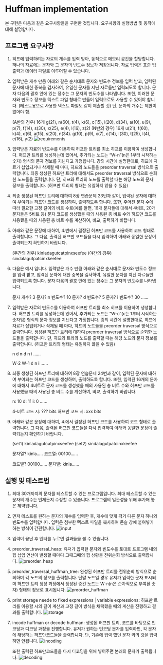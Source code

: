 # Huffman implementation

본 구현은 다음과 같은 요구사항들을 구현한 것입니다. 요구사항과 실행방법 및 동작에 대해 설명합니다.

## 프로그램 요구사항 

1. 히프에 입력하려는 자료의 개수를 입력 받아, 동적으로 메모리 공간을 할당합니다. 하나의 자료에는 문자와 그 문자의 빈도수 정보가 저장됩니다. 자료 입력은 표준 입출력과 데이터 파일로 이루어질 수 있습니다.

2. 입력받은 개수 만큼 아래와 같은 순서대로 문자와 빈도수 정보를 입력 받고, 입력된 문자에 대한 중복을 검사하여, 유일한 문자를 지닌 자료들만 입력되도록 합니다. 문자 다음의 괄호 안에 있는 정수는 그 문자의 빈도수를 나타냅니다. 또한, 이러한 문자와 빈도수 정보를 텍스트 파일 형태로 만들어 입력으로도 사용할 수 있어야 합니다. (테스트용으로 사용한 텍스트 파일도 같이 제출할 것) 단, 문자의 개수는 제한이 없어야 함.

    (A반의 경우) 16개 g(21), n(60), t(4), k(6), c(15), i(20), d(34), a(10), u(9), p(7), f(14), s(30), x(25), e(4), l(16), z(2)
    (N반의 경우) 16개 u(21), f(60), k(4), d(6), a(15), s(20), n(34). g(10), p(9), x(7), c(14), i(30), t(25), l(4), e(16), y(2)
    ![requirements](images/requirements.png)

3. 입력받은 자료의 빈도수를 이용하여 허프만 트리를 최소 히프를 이용하여 생성합니다. 허프만 트리를 생성하는데 있어서, 추가되는 노드는 “W-n”(n은 1부터 시작하는 숫자) 형식의 문자 정보를 지닌다고 가정합니다.
   강의 시간에 설명한대로, 히프에 자료가 삽입되거나 삭제될 때 마다, 히프의 노드들을 preorder traversal 방식으로 출력합니다. 최종 생성된 허프만 트리에 대해서도 preorder traversal 방식으로 순회한 노드들을 출력합니다. 단, 히프와 트리의 노드를 출력할 때는 해당 노드의 문자 정보를 출력합니다. (허프만 트리의 형태는 유일하지 않을 수 있음)

4. 최종 생성된 허프만 트리에 대하여 8장 연습문제 23번과 같이, 입력된 문자에 대하여 부여되는 허프만 코드를 생성하여, 출력하도록 합니다. 또한, 주어진 문자 수에 따라 필요한 고정 길이의 비트 수로(예를 들면, 16개 문자들에 대해서 4비트, 20개 문자들은 5비트 등) 문자 코드를 생성했을 때의 사용된 총 비트 수와 허프만 코드를 사용했을 때의 사용된 총 비트 수를 계산하여, 비교, 출력하기 바랍니다.

5. 아래와 같은 문장에 대하여, 4.번에서 결정된 허프만 코드를 사용하여 코드 형태로 출력합니다. 그 다음, 출력된 허프만 코드들을 다시 입력하여 아래와 동일한 문장이 출력되는지 확인하기 바랍니다.

    (주간의 경우) kinladagutcatpinxseefee
    (야간의 경우) sindalagutpatcinxkeefee

6.  다음은 예시 입니다. 입력받은 개수 만큼 아래와 같은 순서대로 문자와 빈도수 정보를 입력 받고, 입력된 문자에 대한 중복을 검사하여, 유일한 문자를 지닌 자료들만 입력되도록 합니다. 문자 다음의 괄호 안에 있는 정수는 그 문자의 빈도수를 나타냅니다.

    문자 개수? 3
    문자? n
    빈도수? 10
    문자? d
    빈도수? 5
    문자? i
    빈도수? 30
    ......

7. 입력받은 자료의 빈도수를 이용하여 허프만 트리를 최소 히프를 이용하여 생성합니다. 허프만 트리를 생성하는데 있어서, 추가되는 노드는 “W-c”(c는 1부터 시작하는 숫자임) 형식의 문자 정보를 지닌다고 가정합니다.
   강의 시간에 설명한대로, 히프에 자료가 삽입되거나 삭제될 때 마다, 히프의 노드들을 preorder traversal 방식으로 출력합니다. 생성된 허프만 트리에 대하여 preorder traversal 방식으로 순회한 노드들을 출력합니다. 단, 히프와 트리의 노드를 출력할 때는 해당 노드의 문자 정보를 출력합니다. (허프만 트리의 형태는 유일하지 않을 수 있음)

    n
    d n
    d n i
    ......

    W-2 W-1 d n i ......

8. 최종 생성된 허프만 트리에 대하여 8장 연습문제 24번과 같이, 입력된 문자에 대하여 부여되는 허프만 코드를 생성하여, 출력하도록 합니다. 또한, 입력된 16개의 문자에 대해서 4비트로 문자 코드를 생성했을 때의 사용된 총 비트 수와 허프만 코드를 사용했을 때의 사용된 총 비트 수를 계산하여, 비교, 출력하기 바랍니다.

    n: 10
    d: 11
    i: 0
    ......

    4-비트 코드 시: ??? bits
    허프만 코드 시: xxx bits

9. 아래와 같은 문장에 대하여, 4.에서 결정된 허프만 코드를 사용하여 코드 형태로 출력합니다. 그 다음, 출력된 허프만 코드들을 다시 입력하여 아래와 동일한 문장이 출력되는지 확인하기 바랍니다.

    (set1) kinladagutcatpinxseefee
    (set2) sindalagutpatcinxkeefee

    문자열? kinla.....
    코드열: 00100......

    코드열? 00100......
    문자열: kinla......

## 실행 및 테스트법

1. 최대 30개까지의 문자를 테스트할 수 있는 프로그램입니다. 최대 테스트할 수 있는 문자의 개수는 언제든지 수정할 수 있습니다. 프로그램의 일관성을 위해 추가해 놓은 제약입니다.

2. 먼저 테스트를 원하는 문자의 개수를 입력한 후, 개수에 맞게 각기 다른 문자 하나와 빈도수를 입력합니다. 입력은 첨부한 텍스트 파일을 복사하여 콘솔 창에 붙여넣기 하는 방식이 간편합니다.
    ![input](images/1-input.png)

3. 입력이 끝난 후 엔터를 누르면 결과들을 볼 수 있습니다.

4. preorder_traversal_heap: 유저가 입력한 문자와 빈도수를 토대로 프로그램 내의 힙 삽입 연산이 발생할 때마다 그때그때의 힙 상황을 전위순회 방식으로 출력합니다.
    ![preorder_heap](images/2-print_heap_array_with_preorder_traversal_when_add_element.PNG)

5. preorder_traversal_huffman_tree: 완성된 허프만 트리를 전위순회 방식으로 순회하며 각 노드의 정보를 출력합니다.
    단말 노드일 경우 유저가 입력한 문자 표시되며 허프만 트리 생성 과정에서 생성된 중간 노드는 W-n(n은 순차적으로 부여된 숫자) 형태의 정보로 표시됩니다.
    ![preorder_huffman](images/3-print_all_elements_of_huffman_tree_and_inforamtion_of_each_element_of_huffman.PNG)

6. print storage neede to fixed expressions | variable expressions: 허프만 트리를 이용할 시의 길이 계산과 고정 길이 방식을 채택했을 때의 계산을 진행하고 결과를 출력합니다.
    ![storage](images/4-print_storage-needed_to_store_fixed_length_and_flexible_length.PNG)

7. incode huffman or decode huffman: 생성된 허프만 트리, 코드를 바탕으로 인코딩과 디코딩 과정을 진행합니다. 유저가 원하는 인코딩 문자를 입력하면, 각 문자에 해당하는 허프만코드들을 출력합니다. 단, 기존에 입력 했던 문자 외의 것을 입력하면 안됩니다.
    ![incoding](images/5-output_after_encoding.PNG)

    또한 출력된 허프만코드들을 다시 디코딩을 위해 넣어주면 본래의 문자가 출력됩니다.
    ![decoding](images/6-decoding_output_of_encoding.png)
